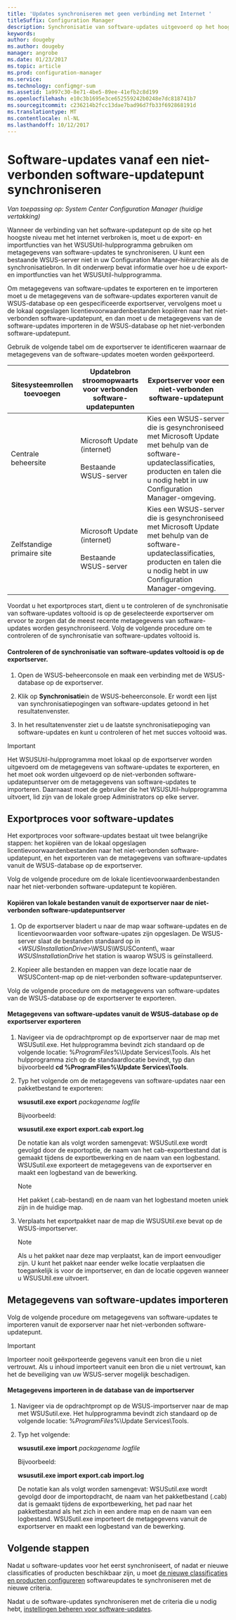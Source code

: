 ```yaml
---
title: 'Updates synchroniseren met geen verbinding met Internet '
titleSuffix: Configuration Manager
description: Synchronisatie van software-updates uitgevoerd op het hoogste niveau software-updatepunt dat niet is verbonden met Internet.
keywords: 
author: dougeby
ms.author: dougeby
manager: angrobe
ms.date: 01/23/2017
ms.topic: article
ms.prod: configuration-manager
ms.service: 
ms.technology: configmgr-sum
ms.assetid: 1a997c30-8e71-4be5-89ee-41efb2c8d199
ms.openlocfilehash: e10c3b1695e3ce652559242b0248e7dc818741b7
ms.sourcegitcommit: c236214b2fcc13dae7bad96d7fb33f692868191d
ms.translationtype: MT
ms.contentlocale: nl-NL
ms.lasthandoff: 10/12/2017
---
```

# <a name="synchronize-software-updates-from-a-disconnected-software-update-point"></a>Software-updates vanaf een niet-verbonden software-updatepunt synchroniseren  

*Van toepassing op: System Center Configuration Manager (huidige vertakking)*

 Wanneer de verbinding van het software-updatepunt op de site op het hoogste niveau met het internet verbroken is, moet u de export- en importfuncties van het WSUSUtil-hulpprogramma gebruiken om metagegevens van software-updates te synchroniseren. U kunt een bestaande WSUS-server niet in uw Configuration Manager-hiërarchie als de synchronisatiebron. In dit onderwerp bevat informatie over hoe u de export- en importfuncties van het WSUSUtil-hulpprogramma.  

 Om metagegevens van software-updates te exporteren en te importeren moet u de metagegevens van de software-updates exporteren vanuit de WSUS-database op een gespecificeerde exportserver, vervolgens moet u de lokaal opgeslagen licentievoorwaardenbestanden kopiëren naar het niet-verbonden software-updatepunt, en dan moet u de metagegevens van de software-updates importeren in de WSUS-database op het niet-verbonden software-updatepunt.  

 Gebruik de volgende tabel om de exportserver te identificeren waarnaar de metagegevens van de software-updates moeten worden geëxporteerd.  

|Sitesysteemrollen toevoegen|Updatebron stroomopwaarts voor verbonden software-updatepunten|Exportserver voor een niet-verbonden software-updatepunt|  
|---------------------------|-----------------------------------------------------------------|------------------------------------------------------------|  
|Centrale beheersite|Microsoft Update (internet)<br /><br /> Bestaande WSUS-server|Kies een WSUS-server die is gesynchroniseed met Microsoft Update met behulp van de software-updateclassificaties, producten en talen die u nodig hebt in uw Configuration Manager-omgeving.|  
|Zelfstandige primaire site|Microsoft Update (internet)<br /><br /> Bestaande WSUS-server|Kies een WSUS-server die is gesynchroniseed met Microsoft Update met behulp van de software-updateclassificaties, producten en talen die u nodig hebt in uw Configuration Manager-omgeving.|  

 Voordat u het exportproces start, dient u te controleren of de synchronisatie van software-updates voltooid is op de geselecteerde exportserver om ervoor te zorgen dat de meest recente metagegevens van software-updates worden gesynchroniseerd. Volg de volgende procedure om te controleren of de synchronisatie van software-updates voltooid is.  

#### <a name="to-verify-that-software-updates-synchronization-has-completed-successfully-on-the-export-server"></a>Controleren of de synchronisatie van software-updates voltooid is op de exportserver.  

1.  Open de WSUS-beheerconsole en maak een verbinding met de WSUS-database op de exportserver.  

2.  Klik op **Synchronisatie**in de WSUS-beheerconsole. Er wordt een lijst van synchronisatiepogingen van software-updates getoond in het resultatenvenster.  

3.  In het resultatenvenster ziet u de laatste synchronisatiepoging van software-updates en kunt u controleren of het met succes voltooid was.  

> [!IMPORTANT]  
>  Het WSUSUtil-hulpprogramma moet lokaal op de exportserver worden uitgevoerd om de metagegevens van software-updates te exporteren, en het moet ook worden uitgevoerd op de niet-verbonden software-updatepuntserver om de metagegevens van software-updates te importeren. Daarnaast moet de gebruiker die het WSUSUtil-hulpprogramma uitvoert, lid zijn van de lokale groep Administrators op elke server.  

## <a name="export-process-for-software-updates"></a>Exportproces voor software-updates  
 Het exportproces voor software-updates bestaat uit twee belangrijke stappen: het kopiëren van de lokaal opgeslagen licentievoorwaardenbestanden naar het niet-verbonden software-updatepunt, en het exporteren van de metagegevens van software-updates vanuit de WSUS-database op de exportserver.  

 Volg de volgende procedure om de lokale licentievoorwaardenbestanden naar het niet-verbonden software-updatepunt te kopiëren.  

#### <a name="to-copy-local-files-from-the-export-server-to-the-disconnected-software-update-point-server"></a>Kopiëren van lokale bestanden vanuit de exportserver naar de niet-verbonden software-updatepuntserver  

1.  Op de exportserver bladert u naar de map waar software-updates en de licentievoorwaarden voor software-upates zijn opgeslagen. De WSUS-server slaat de bestanden standaard op in <*WSUSInstallationDrive*>\WSUS\WSUSContent\\, waar *WSUSInstallationDrive* het station is waarop WSUS is geïnstalleerd.  

2.  Kopieer alle bestanden en mappen van deze locatie naar de WSUSContent-map op de niet-verbonden software-updatepuntserver.  

 Volg de volgende procedure om de metagegevens van software-updates van de WSUS-database op de exportserver te exporteren.  

#### <a name="to-export-software-updates-metadata-from-the-wsus-database-on-the-export-server"></a>Metagegevens van software-updates vanuit de WSUS-database op de exportserver exporteren  

1.  Navigeer via de opdrachtprompt op de exportserver naar de map met WSUSutil.exe. Het hulpprogramma bevindt zich standaard op de volgende locatie: %*ProgramFiles*%\Update Services\Tools. Als het hulpprogramma zich op de standaardlocatie bevindt, typ dan bijvoorbeeld **cd %ProgramFiles%\Update Services\Tools**.  

2.  Typ het volgende om de metagegevens van software-updates naar een pakketbestand te exporteren:  

     **wsusutil.exe export**  *packagename*  *logfile*  

     Bijvoorbeeld:  

     **wsusutil.exe export export.cab export.log**  

     De notatie kan als volgt worden samengevat: WSUSutil.exe wordt gevolgd door de exportoptie, de naam van het cab-exportbestand dat is gemaakt tijdens de exportbewerking en de naam van een logbestand. WSUSutil.exe exporteert de metagegevens van de exportserver en maakt een logbestand van de bewerking.  

    > [!NOTE]  
    >  Het pakket (.cab-bestand) en de naam van het logbestand moeten uniek zijn in de huidige map.  

3.  Verplaats het exportpakket naar de map die WSUSUtil.exe bevat op de WSUS-importserver.  

    > [!NOTE]  
    >  Als u het pakket naar deze map verplaatst, kan de import eenvoudiger zijn. U kunt het pakket naar eender welke locatie verplaatsen die toegankelijk is voor de importserver, en dan de locatie opgeven wanneer u WSUSUtil.exe uitvoert.  

## <a name="import-software-updates-metadata"></a>Metagegevens van software-updates importeren  
 Volg de volgende procedure om metagegevens van software-updates te importeren vanuit de exporserver naar het niet-verbonden software-updatepunt.  

> [!IMPORTANT]  
>  Importeer nooit geëxporteerde gegevens vanuit een bron die u niet vertrouwt. Als u inhoud importeert vanuit een bron die u niet vertrouwt, kan het de beveiliging van uw WSUS-server mogelijk beschadigen.  

#### <a name="to-import-metadata-to-the-database-of-the-import-server"></a>Metagegevens importeren in de database van de importserver  

1.  Navigeer via de opdrachtprompt op de WSUS-importserver naar de map met WSUSutil.exe. Het hulpprogramma bevindt zich standaard op de volgende locatie: %*ProgramFiles*%\Update Services\Tools.  

2.  Typ het volgende:  

     **wsusutil.exe import**  *packagename*  *logfile*  

     Bijvoorbeeld:  

     **wsusutil.exe import export.cab import.log**  

     De notatie kan als volgt worden samengevat: WSUSutil.exe wordt gevolgd door de importopdracht, de naam van het pakketbestand (.cab) dat is gemaakt tijdens de exportbewerking, het pad naar het pakketbestand als het zich in een andere map en de naam van een logbestand. WSUSutil.exe importeert de metagegevens vanuit de exportserver en maakt een logbestand van de bewerking.  

## <a name="next-steps"></a>Volgende stappen
Nadat u software-updates voor het eerst synchroniseert, of nadat er nieuwe classificaties of producten beschikbaar zijn, u moet [de nieuwe classificaties en producten configureren](configure-classifications-and-products.md) softwareupdates te synchroniseren met de nieuwe criteria.

Nadat u de software-updates synchroniseren met de criteria die u nodig hebt, [instellingen beheren voor software-updates](manage-settings-for-software-updates.md).  
